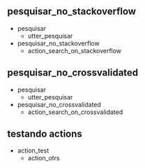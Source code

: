 ## pesquisar_no_stackoverflow
* pesquisar
    - utter_pesquisar
* pesquisar_no_stackoverflow
    - action_search_on_stackoverflow

## pesquisar_no_crossvalidated
* pesquisar
    - utter_pesquisar
* pesquisar_no_crossvalidated
    - action_search_on_crossvalidated

## testando actions
* action_test
    - action_otrs
